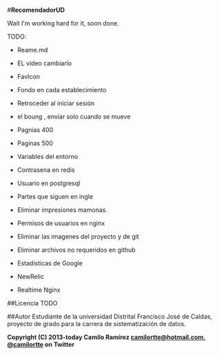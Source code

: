 #**RecomendadorUD**

Wait I'm working hard for it, soon done.

TODO:

+ Reame.md

+ EL video cambiarlo
+ FavIcon

+ Fondo en cada establecimiento
+ Retroceder al iniciar sesión

+ el boung , enviar solo cuando se mueve 


+ Pagnias 400   
+ Paginas 500

+ Variables del entorno
+ Contrasena en redis
+ Usuario en postgresql

+ Partes que siguen en ingle

+ Eliminar impresiones mamonas.
+ Permisos de usuarios en nginx

+ Eliminar las imagenes del proyecto y de git
+ Eliminar archivos no requeridos en github
+ Estadisticas de Google
+ NewRelic
+ Realtime Nginx



##Licencia
TODO

##Autor
Estudiante de la universidad Distrital Francisco José de Caldas, proyecto de grado para la carrera de sistematización de datos.

**Copyright (C) 2013-today Camilo Ramírez camilortte@hotmail.com, [@camilortte](https://twitter.com/camilortte) on Twitter**




